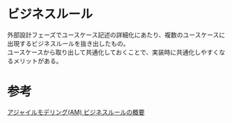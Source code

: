 # ビジネスルール

外部設計フェーズでユースケース記述の詳細化にあたり、複数のユースケースに出現するビジネスルールを抜き出したもの。  
ユースケースから取り出して共通化しておくことで、実装時に共通化しやすくなるメリットがある。  

# 参考
[アジャイルモデリング(AM) ビジネスルールの概要](http://www.ogis-ri.co.jp/otc/swec/process/am-res/am/artifacts/businessRule.html)
